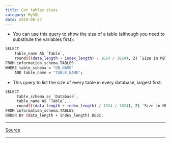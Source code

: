 ```yaml
---
title: Get tables sizes
category: MySQL
date: 2019-08-27
---
```


* You can use this query to show the size of a table (although you need to substitute the variables first):

```bash
SELECT 
    table_name AS `Table`, 
    round(((data_length + index_length) / 1024 / 1024), 2) `Size in MB` 
FROM information_schema.TABLES 
WHERE table_schema = "DB_NAME"
    AND table_name = "TABLE_NAME";
```

* This query to list the size of every table in every database, largest first:

```bash
SELECT 
     table_schema as `Database`, 
     table_name AS `Table`, 
     round(((data_length + index_length) / 1024 / 1024), 2) `Size in MB` 
FROM information_schema.TABLES 
ORDER BY (data_length + index_length) DESC;
```

-----

[Source](https://stackoverflow.com/a/9620273)

-----